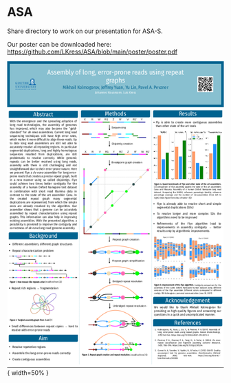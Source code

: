 # ASA

Share directory to work on our presentation for ASA-S.

Our poster can be downloaded here: https://github.com/LKress/ASA/blob/main/poster/poster.pdf

![](poster/screenshot_poster.png){ width=50% }
